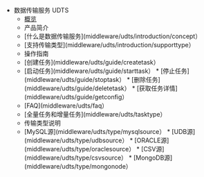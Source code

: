 * 数据传输服务 UDTS
    * [概览](middleware/udts/overview)
    * 产品简介
     * [什么是数据传输服务](middleware/udts/introduction/concept）
     * [支持传输类型](middleware/udts/introduction/supporttype）
    * 操作指南
     * [创建任务](middleware/udts/guide/createtask）
     * [启动任务](middleware/udts/guide/starttask）
      * [停止任务](middleware/udts/guide/stoptask）
      * [删除任务](middleware/udts/guide/deletetask）
      * [获取任务详情](middleware/udts/guide/getconfig）
    * [FAQ](middleware/udts/faq）
    * [全量任务和增量任务](middleware/udts/tasktype）
    * 传输类型说明
     * [MySQL源](middleware/udts/type/mysqlsource）
      * [UDB源](middleware/udts/type/udbsource）
      * [ORACLE源](middleware/udts/type/oraclesource）
      * [CSV源](middleware/udts/type/csvsource）
      * [MongoDB源](middleware/udts/type/mongonode）
    









    
   
   
    
        

